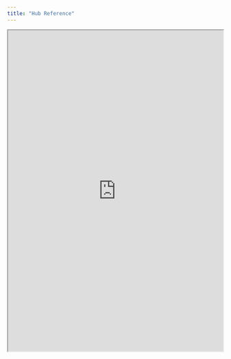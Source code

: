 ```yaml
---
title: "Hub Reference"
---
```



<iframe height="750" width="100%" src="https://ewelton.github.io/ktest/wiki.html#Hub%20Reference"></iframe>
